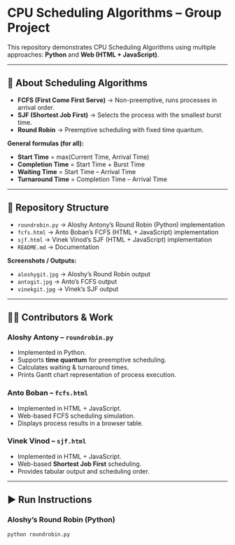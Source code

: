 # CPU Scheduling Algorithms – Group Project

This repository demonstrates CPU Scheduling Algorithms using multiple approaches: **Python** and **Web (HTML + JavaScript)**.

---

## 📌 About Scheduling Algorithms
- **FCFS (First Come First Serve)** → Non-preemptive, runs processes in arrival order.  
- **SJF (Shortest Job First)** → Selects the process with the smallest burst time.  
- **Round Robin** → Preemptive scheduling with fixed time quantum.  

**General formulas (for all):**  
- **Start Time** = max(Current Time, Arrival Time)  
- **Completion Time** = Start Time + Burst Time  
- **Waiting Time** = Start Time – Arrival Time  
- **Turnaround Time** = Completion Time – Arrival Time  

---

## 📂 Repository Structure
- `roundrobin.py` → Aloshy Antony’s Round Robin (Python) implementation  
- `fcfs.html` → Anto Boban’s FCFS (HTML + JavaScript) implementation  
- `sjf.html` → Vinek Vinod’s SJF (HTML + JavaScript) implementation  
- `README.md` → Documentation  

**Screenshots / Outputs:**  
- `aloshygit.jpg` → Aloshy’s Round Robin output  
- `antogit.jpg` → Anto’s FCFS output  
- `vinekgit.jpg` → Vinek’s SJF output  

---

## 👨‍💻 Contributors & Work

### Aloshy Antony – `roundrobin.py`
- Implemented in Python.  
- Supports **time quantum** for preemptive scheduling.  
- Calculates waiting & turnaround times.  
- Prints Gantt chart representation of process execution.  

### Anto Boban – `fcfs.html`
- Implemented in HTML + JavaScript.  
- Web-based FCFS scheduling simulation.  
- Displays process results in a browser table.  

### Vinek Vinod – `sjf.html`
- Implemented in HTML + JavaScript.  
- Web-based **Shortest Job First** scheduling.  
- Provides tabular output and scheduling order.  

---

## ▶️ Run Instructions

### Aloshy’s Round Robin (Python)
```bash
python roundrobin.py
